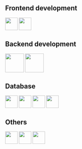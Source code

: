 ## Frontend development
<img src="https://cdn.jsdelivr.net/gh/devicons/devicon/icons/vuejs/vuejs-original.svg" width="40"/> <img src="https://cdn.jsdelivr.net/gh/devicons/devicon/icons/react/react-original.svg" width="40"/>

## Backend development

<img src="https://cdn.jsdelivr.net/gh/devicons/devicon@latest/icons/nodejs/nodejs-original-wordmark.svg" width="60" /> <img src="https://cdn.jsdelivr.net/gh/devicons/devicon@latest/icons/laravel/laravel-original-wordmark.svg" width="60" />

## Database

<img src="https://cdn.jsdelivr.net/gh/devicons/devicon/icons/mysql/mysql-original.svg" width="40" /> <img src="https://cdn.jsdelivr.net/gh/devicons/devicon/icons/postgresql/postgresql-plain.svg" width="40" /> <img src="https://cdn.jsdelivr.net/gh/devicons/devicon/icons/firebase/firebase-plain.svg" width="40" /> <img src="https://d2eip9sf3oo6c2.cloudfront.net/tags/images/000/001/299/square_480/supabase-logo-icon_1.png" width="40" />

## Others

<img src="https://cdn.jsdelivr.net/gh/devicons/devicon/icons/git/git-original.svg" width="40" /> <img src="https://cdn.jsdelivr.net/gh/devicons/devicon/icons/docker/docker-plain.svg" width="40" /> <img src="https://cdn.jsdelivr.net/gh/devicons/devicon/icons/trello/trello-plain.svg" width="40" />
